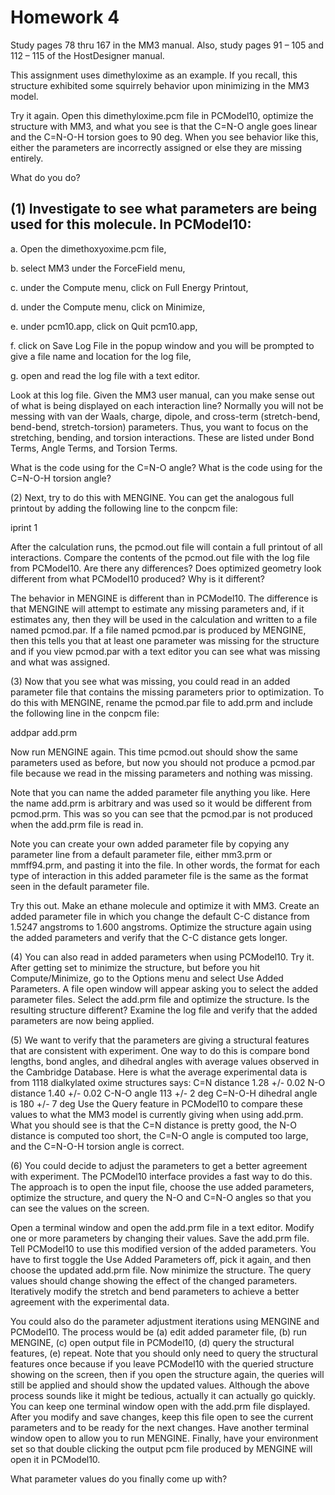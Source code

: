 # Homework 4

Study pages 78 thru 167 in the MM3 manual.  Also, study pages 91 – 105 and 112 – 115 of the HostDesigner manual.  

This assignment uses dimethyloxime as an example.  If you recall, this structure exhibited some squirrely behavior upon minimizing in the MM3 model. 

Try it again.  Open this dimethyloxime.pcm file in PCModel10, optimize the structure with MM3, and what you see is that the C=N-O angle goes linear and the C=N-O-H torsion goes to 90 deg.  When you see behavior like this, either the parameters are incorrectly assigned or else they are missing entirely.

What do you do?

## (1)	Investigate to see what parameters are being used for this molecule. In PCModel10:

a. Open the dimethoxyoxime.pcm file, 

b. select MM3 under the ForceField menu, 

c. under the Compute menu, click on Full Energy Printout, 

d. under the Compute menu, click on Minimize, 

e. under pcm10.app, click on Quit pcm10.app, 

f. click on Save Log File in the popup window and you will be prompted to give a file name and location for the log file, 

g. open and read the log file with a text editor.

Look at this log file.  Given the MM3 user manual, can you make sense out of what is being displayed on each interaction line?  Normally you will not be messing with van der Waals, charge, dipole, and cross-term (stretch-bend, bend-bend, stretch-torsion) parameters.  Thus, you want to focus on the stretching, bending, and torsion interactions.  These are listed under Bond Terms, Angle Terms, and Torsion Terms. 

What is the code using for the C=N-O angle?  What is the code using for the C=N-O-H torsion angle?

(2)	Next, try to do this with MENGINE.  You can get the analogous full printout by adding the following line to the conpcm file:

iprint 1

After the calculation runs, the pcmod.out file will contain a full printout of all interactions.   Compare the contents of the pcmod.out file with the log file from PCModel10.  Are there any differences?  Does optimized geometry look different from what PCModel10 produced?  Why is it different?

The behavior in MENGINE is different than in PCModel10.  The difference is that MENGINE will attempt to estimate any missing parameters and, if it estimates any, then they will be used in the calculation and written to a file named pcmod.par.  If a file named pcmod.par is produced by MENGINE, then this tells you that at least one parameter was missing for the structure and if you view pcmod.par with a text editor you can see what was missing and what was assigned.


(3)	Now that you see what was missing, you could read in an added parameter file that contains the missing parameters prior to optimization.  To do this with MENGINE, rename the pcmod.par file to add.prm and include the following line in the conpcm file:

addpar add.prm

Now run MENGINE again.  This time pcmod.out should show the same parameters used as before, but now you should not produce a pcmod.par file because we read in the missing parameters and nothing was missing.

Note that you can name the added parameter file anything you like.  Here the name add.prm is arbitrary and was used so it would be different from pcmod.prm.  This was so you can see that the pcmod.par is not produced when the add.prm file is read in.

Note you can create your own added parameter file by copying any parameter line from a default parameter file, either mm3.prm or mmff94.prm, and pasting it into the file.  In other words, the format for each type of interaction in this added parameter file is the same as the format seen in the default parameter file.

Try this out.  Make an ethane molecule and optimize it with MM3.  Create an added parameter file in which you change the default C-C distance from 1.5247 angstroms to 1.600 angstroms.  Optimize the structure again using the added parameters and verify that the C-C distance gets longer.

(4)	You can also read in added parameters when using PCModel10.  Try it.  After getting set to minimize the structure, but before you hit Compute/Minimize, go to the Options menu and select Use Added Parameters.  A file open window will appear asking you to select the added parameter files.  Select the add.prm file and optimize the structure.  Is the resulting structure different?  Examine the log file and verify that the added parameters are now being applied.

(5)	We want to verify that the parameters are giving a structural features that are consistent with experiment.  One way to do this is compare bond lengths, bond angles, and dihedral angles with average values observed in the Cambridge Database.  Here is what the average experimental data is from 1118 dialkylated oxime structures says:
C=N distance 1.28 +/- 0.02
N-O distance 1.40 +/- 0.02
C-N-O angle 113 +/- 2 deg
C=N-O-H dihedral angle is 180 +/- 7 deg
Use the Query feature in PCModel10 to compare these values to what the MM3 model is currently giving when using add.prm.  What you should see is that the C=N distance is pretty good, the N-O distance is computed too short, the C=N-O angle is computed too large, and the C=N-O-H torsion angle is correct.

(6)	 You could decide to adjust the parameters to get a better agreement with experiment.  The PCModel10 interface provides a fast way to do this.  The approach is to open the input file, choose the use added parameters, optimize the structure, and query the N-O and C=N-O angles so that you can see the values on the screen.  

Open a terminal window and open the add.prm file in a text editor.  Modify one or more parameters by changing their values.  Save the add.prm file.  Tell PCModel10 to use this modified version of the added parameters.  You have to first toggle the Use Added Parameters off, pick it again, and then choose the updated add.prm file.  Now minimize the structure.  The query values should change showing the effect of the changed parameters.  Iteratively modify the stretch and bend parameters to achieve a better agreement with the experimental data.

You could also do the parameter adjustment iterations using MENGINE and PCModel10.  The process would be (a) edit added parameter file, (b) run MENGINE, (c) open output file in PCModel10, (d) query the structural features, (e) repeat.  Note that you should only need to query the structural features once because if you leave PCModel10 with the queried structure showing on the screen, then if you open the structure again, the queries will still be applied and should show the updated values.  Although the above process sounds like it might be tedious, actually it can actually go quickly.  You can keep one terminal window open with the add.prm file displayed.  After you modify and save changes, keep this file open to see the current parameters and to be ready for the next changes.  Have another terminal window open to allow you to run MENGINE.  Finally, have your environment set so that double clicking the output pcm file produced by MENGINE will open it in PCModel10.  

What parameter values do you finally come up with?

